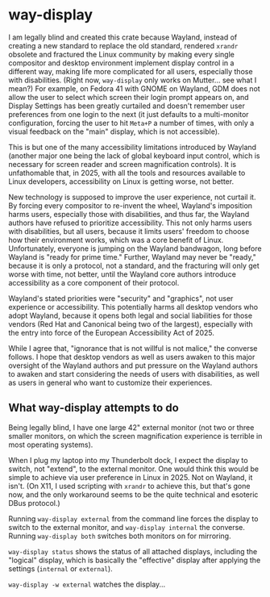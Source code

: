 # way-display

I am legally blind and created this crate because Wayland, instead of creating a new standard to replace the old standard, rendered `xrandr` obsolete and fractured the Linux community by making every single compositor and desktop environment implement display control in a different way, making life more complicated for all users, especially those with disabilities. (Right now, `way-display` only works on Mutter... see what I mean?) For example, on Fedora 41 with GNOME on Wayland, GDM does not allow the user to select which screen their login prompt appears on, and Display Settings has been greatly curtailed and doesn't remember user preferences from one login to the next (it just defaults to a multi-monitor configuration, forcing the user to hit `Meta+P` a number of times, with only a visual feedback on the "main" display, which is not accessible).

This is but one of the many accessibility limitations introduced by Wayland (another major one being the lack of global keyboard input control, which is necessary for screen reader and screen magnification controls). It is unfathomable that, in 2025, with all the tools and resources available to Linux developers, accessibility on Linux is getting worse, not better.

New technology is supposed to improve the user experience, not curtail it. By forcing every compositor to re-invent the wheel, Wayland's imposition harms users, especially those with disabilities, and thus far, the Wayland authors have refused to prioritize accessibility. This not only harms users with disabilities, but all users, because it limits users' freedom to choose how their environment works, which was a core benefit of Linux. Unfortunately, everyone is jumping on the Wayland bandwagon, long before Wayland is "ready for prime time." Further, Wayland may never be "ready," because it is only a protocol, not a standard, and the fracturing will only get worse with time, not better, until the Wayland core authors introduce accessibility as a core component of their protocol.

Wayland's stated priorities were "security" and "graphics", not user experience or accessibility. This potentially harms all desktop vendors who adopt Wayland, because it opens both legal and social liabilities for those vendors (Red Hat and Canonical being two of the largest), especially with the entry into force of the European Accessibility Act of 2025.

While I agree that, "ignorance that is not willful is not malice," the converse follows. I hope that desktop vendors as well as users awaken to this major oversight of the Wayland authors and put pressure on the Wayland authors to awaken and start considering the needs of users with disabilities, as well as users in general who want to customize their experiences.

## What way-display attempts to do

Being legally blind, I have one large 42" external monitor (not two or three smaller monitors, on which the screen magnification experience is terrible in most operating systems).

When I plug my laptop into my Thunderbolt dock, I expect the display to switch, not "extend", to the external monitor. One would think this would be simple to achieve via user preference in Linux in 2025. Not on Wayland, it isn't. (On X11, I used scripting with `xrandr` to achieve this, but that's gone now, and the only workaround seems to be the quite technical and esoteric DBus protocol.)

Running `way-display external` from the command line forces the display to switch to the external monitor, and `way-display internal` the converse. Running `way-display both` switches both monitors on for mirroring.

`way-display status` shows the status of all attached displays, including the "logical" display, which is basically the "effective" display after applying the settings (`internal` or `external`).

`way-display -w external` watches the display...
